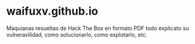 # waifuxv.github.io
Maquianas resueltas de Hack The Box en formato PDF todo explicato su vulneravilidad, como solucionarlo, como explotarlo, etc.
